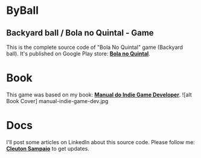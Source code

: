 # ByBall
## Backyard ball / Bola no Quintal - Game
This is the complete source code of "Bola No Quintal" game (Backyard ball). It's published on Google Play store: 
[**Bola no Quintal**](https://play.google.com/store/apps/details?id=com.obomprogramador.games.byball&hl=pt_BR).

# Book
This game was based on my book: 
[**Manual do Indie Game Developer**](https://www.lcm.com.br/site/#/livros/detalhesLivro/manual-do-indie-game-developer---versao-android-e-ios.html).
![alt Book Cover] manual-indie-game-dev.jpg

# Docs
I'll post some articles on LinkedIn about this source code. Please follow me: [**Cleuton Sampaio**](https://www.linkedin.com/in/cleutonsampaio/) to get updates.
